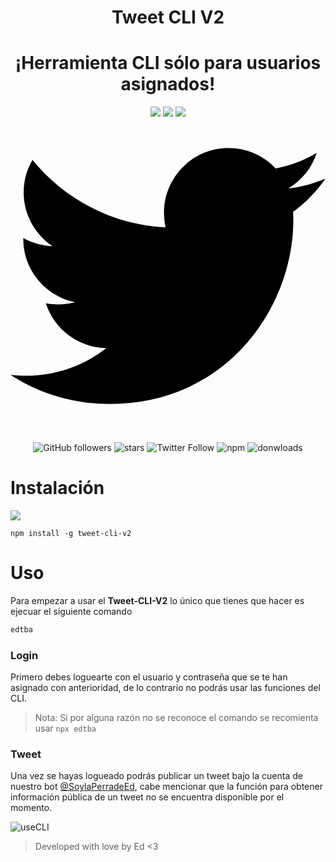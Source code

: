 <h1 align="center">Tweet CLI V2</h1>
<h1 align="center">¡Herramienta CLI sólo para usuarios asignados!</h1>

<div align="center">
<img src="https://img.shields.io/github/followers/EDUJOS?logo=GitHub&style=social"></img>
<img src="https://img.shields.io/github/stars/edujos/tweet-cli-v2?style=social"></img>
<a href="https://twitter.com/SoylaPerradeEd" target="_blanks">
    <img src="https://img.shields.io/twitter/follow/SoylaPerradeEd?label=Follow&style=social"></img>
</a>
<a href="https://twitter.com/intent/tweet?url=https://github.com/EDUJOS/tweet-cli-v2&text=Hey!%20Te%20comparto%20esta%20applicación%20web%20para%20visualizar%20información%20sobre%20usuarios%20de%20Spotify!%0A%0ADesarrollada%20con%20cariño%20por%20%40EdTkiere%20🔥" target="_blank">
          <svg xmlns="http://www.w3.org/2000/svg" viewBox="0 0 512 512"><path
              d="M459.37 151.716c.325 4.548.325 9.097.325 13.645 0 138.72-105.583 298.558-298.558 298.558-59.452 0-114.68-17.219-161.137-47.106 8.447.974 16.568 1.299 25.34 1.299 49.055 0 94.213-16.568 130.274-44.832-46.132-.975-84.792-31.188-98.112-72.772 6.498.974 12.995 1.624 19.818 1.624 9.421 0 18.843-1.3 27.614-3.573-48.081-9.747-84.143-51.98-84.143-102.985v-1.299c13.969 7.797 30.214 12.67 47.431 13.319-28.264-18.843-46.781-51.005-46.781-87.391 0-19.492 5.197-37.36 14.294-52.954 51.655 63.675 129.3 105.258 216.365 109.807-1.624-7.797-2.599-15.918-2.599-24.04 0-57.828 46.782-104.934 104.934-104.934 30.213 0 57.502 12.67 76.67 33.137 23.715-4.548 46.456-13.32 66.599-25.34-7.798 24.366-24.366 44.833-46.132 57.827 21.117-2.273 41.584-8.122 60.426-16.243-14.292 20.791-32.161 39.308-52.628 54.253z" /></svg></a>

![GitHub followers](https://img.shields.io/github/followers/EDUJOS?logo=GitHub&style=social) ![stars](https://img.shields.io/github/stars/edujos/tweet-cli-v2?style=social) ![Twitter Follow](https://img.shields.io/twitter/follow/SoylaPerradeEd?label=Follow&style=social) ![npm](https://img.shields.io/npm/v/tweet-cli-v2) ![donwloads](https://img.shields.io/npm/dw/tweet-cli-v2?logo=npm)
</div>

#  Instalación
<img align="center" src="https://media.discordapp.net/attachments/1083626901832204359/1083633491071221800/v1.gif"></img>

```
npm install -g tweet-cli-v2
```

# Uso
Para empezar a usar el **Tweet-CLI-V2** lo único que tienes que hacer es ejecuar el siguiente comando
```bash
edtba
```

### Login
Primero debes loguearte con el usuario y contraseña que se te han asignado con anterioridad, de lo contrario no podrás usar las funciones del CLI.
> Nota: Si por alguna razón no se reconoce el comando se recomienta usar `npx edtba`


### Tweet
Una vez se hayas logueado podrás publicar un tweet bajo la cuenta de nuestro bot [@SoylaPerradeEd](https://twitter.com/SoylaPerradeEd), cabe mencionar que la función para obtener información pública de un tweet no se encuentra disponible por el momento.

![useCLI](https://media.discordapp.net/attachments/1083626901832204359/1083635665415192586/v2.gif)

>Developed with love by Ed <3